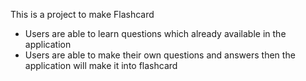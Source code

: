This is a project to make Flashcard

- Users are able to learn questions which already available in the application
- Users are able to make their own questions and answers then the application will make it into flashcard
